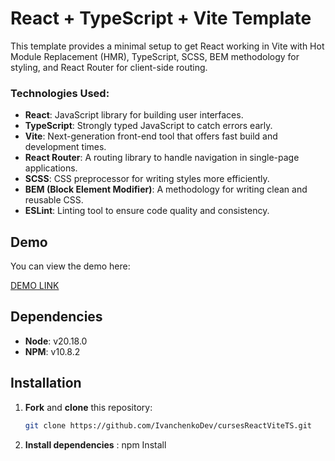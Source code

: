 # React + TypeScript + Vite Template

This template provides a minimal setup to get React working in Vite with Hot Module Replacement (HMR), TypeScript, SCSS, BEM methodology for styling, and React Router for client-side routing.

### Technologies Used:
- **React**: JavaScript library for building user interfaces.
- **TypeScript**: Strongly typed JavaScript to catch errors early.
- **Vite**: Next-generation front-end tool that offers fast build and development times.
- **React Router**: A routing library to handle navigation in single-page applications.
- **SCSS**: CSS preprocessor for writing styles more efficiently.
- **BEM (Block Element Modifier)**: A methodology for writing clean and reusable CSS.
- **ESLint**: Linting tool to ensure code quality and consistency.


## Demo
You can view the demo here:

[DEMO LINK](https://Oleksandr-Ivanchenko.github.io/onlineCurses/)

## Dependencies

- **Node**: v20.18.0
- **NPM**: v10.8.2

## Installation

1. **Fork** and **clone** this repository:
   ```bash
   git clone https://github.com/IvanchenkoDev/cursesReactViteTS.git

2. **Install dependencies** : npm Install
   